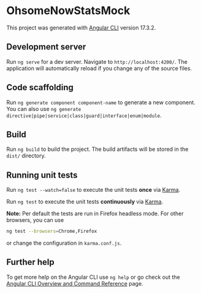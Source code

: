 # OhsomeNowStatsMock

This project was generated with [Angular CLI](https://github.com/angular/angular-cli) version 17.3.2.

## Development server

Run `ng serve` for a dev server. Navigate to `http://localhost:4200/`. The application will automatically reload if you change any of the source files.

## Code scaffolding

Run `ng generate component component-name` to generate a new component. You can also use `ng generate directive|pipe|service|class|guard|interface|enum|module`.

## Build

Run `ng build` to build the project. The build artifacts will be stored in the `dist/` directory.

## Running unit tests

Run `ng test --watch=false` to execute the unit tests __once__ via [Karma](https://karma-runner.github.io).

Run `ng test` to execute the unit tests __continuously__ via [Karma](https://karma-runner.github.io).

__Note:__ Per default the tests are run in Firefox headless mode. For other browsers, you can use

```bash
ng test --browsers=Chrome,Firefox
```

or change the configuration in `karma.conf.js`.

## Further help

To get more help on the Angular CLI use `ng help` or go check out the [Angular CLI Overview and Command Reference](https://angular.io/cli) page.
